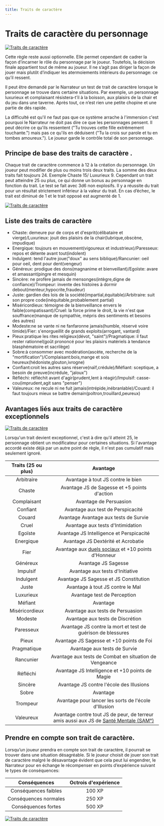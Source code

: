 ```yaml
---
title: Traits de caractère
---
```

# Traits de caractère du personnage

[![Traits de caractère](https://www.douaratil.fr/illustrations/regles/traits1300.jpeg)](https://www.douaratil.fr/illustrations/regles/traits1.jpeg)  

Cette règle reste aussi optionnelle. Elle permet cependant de cadrer la façon d’incarner le rôle du personnage par le joueur. Toutefois, la décision finale appartient tout de même au joueur. Il ne s’agit pas diriger la façon de jouer mais plutôt d’indiquer les atermoiements intérieurs du personnage: ce qu’il ressent.

Il peut être demandé par le Narrateur un test de trait de caractère lorsque le personnage se trouve dans certaine situations. Par exemple, un personnage luxurieux et complaisant résistera-t’il à la boisson, aux plaisirs de la chair et du jeu dans une taverne. Après tout, ce n’est rien une petite chopine et une partie de dés rapide.   

La difficulté est qu'il ne faut pas que ce système arrache à l'immersion c'est pourquoi le Narrateur ne doit pas dire ce que les personnages pensent. Il peut décrire ce qu'ils ressentent ("Tu trouves cette fille extrêmement touchante.") mais pas ce qu'ils en déduisent ("Tu la crois sur parole et tu en tombes amoureux."). Le joueur garde le contrôle total de son personnage.

## Principe de base des traits de caractère .  
Chaque trait de caractère commence à 12 à la création du personnage. Un joueur peut modifier de plus ou moins trois deux traits. La somme des deux traits fait toujours 24. Exemple Chaste 15/ Luxurieux 9. Cependant un trait peut atteindre 25 ou plus, ce qui donne un bonus au personnage en fonction du trait. Le test se fait avec 3d6 non explosifs. Il y a réussite du trait pour un résultat strictement inférieur à la valeur du trait. En cas d’échec, le trait est diminué de 1 et le trait opposé est augmenté de 1.

[![Traits de caractère](https://www.douaratil.fr/illustrations/regles/traits2300.jpeg)](https://www.douaratil.fr/illustrations/regles/traits2.jpeg)  

## Liste des traits de caractère 
* Chaste: demeure pur de corps et d'esprit(célibataire et vierge)/Luxurieux: jouit des plaisirs de la chair(lubrique,obscène, impudique)
* Energique: toujours en mouvement(vigoureux et industrieux)/Paresseux: repos et détente avant tout(indolent)
* Indulgent: tend l'autre joue("doux" au sens biblique)/Rancunier: oeil pour oeil, dent pour dent(vengeur)
* Généreux: prodigue des dons(magnanime et bienveillant)/Egoïste: avare et amassant(pingre et mesquin)
* Sincère: ne profère jamais de mensonges(intègre,digne de confiance)/Trompeur: invente des histoires à dormir debout(menteur,hypocrite,fraudeur)
* Juste: gardien des lois de la société(impartial,équitable)/Arbitraire: suit son propre code(inéquitable,probablement partial)
* Miséricordieux: témoigne de la bienveillance envers le faible(compatissant)/Cruel: la force prime le droit, la vie n'est que souffrance(manque de sympathie, mépris des sentiments et besoins des autres)
* Modeste:ne se vante ni ne fanfaronne jamais(humble, réservé voire timide)/Fier: s'enorgueillit de grands exploits(arrogant, vantard)
* Pieux:pratique les rites religieux(dévot, "saint")/Pragmatique: il faut rester rationnel(goût prononcé pour les plaisirs matériels à tendance blasphématoire et sacrilège)
* Sobre:à consommer avec modération(ascète, recherche de la "mortification")/Complaisant:bois,mange et sois heureux(hédoniste,glouton,ivrogne)
* Confiant:croit les autres sans réserve(naïf,crédule)/Méfiant: sceptique, a besoin de preuve(incrédule, "jaloux")
* Réfléchi: réfléchit avant d'agir(prudent,lent à réagir)/Impulsif: casse-cou(imprudent,agit sans "penser")
* Valeureux: ne recule ni ne fuit jamais(intrépide,inébranlable)/Couard: il faut toujours mieux se battre demain(poltron,trouillard,peureux)

## Avantages liés aux traits de caractère exceptionnels
[![Traits de caractère](https://www.douaratil.fr/illustrations/regles/traits3300.jpeg)](https://www.douaratil.fr/illustrations/regles/traits3.jpeg)  

Lorsqu'un trait devient exceptionnel, c'est à dire qu'il atteint 25, le personnage obtient un modificateur pour certaines situations. Si l'avantage accordé existe déjà par un autre point de règle, il n'est pas cumulatif mais seulement ignoré.


|Traits (25 ou plus)|Avantage|
|:-:|:-:|
| Arbitraire| Avantage à tout JS contre le bien| 
| Chaste| Avantage JS de Sagesse et +5 points d'action| 
| Complaisant| Avantage de Persuasion| 
| Confiant| Avantage aux test de Perspicacité| 
| Couard| Avantage Avantage aux tests de Survie| 
| Cruel| Avantage aux tests d'Intimidation| 
| Egoïste| Avantage JS Intelligence et Perspicacité| 
| Energique| Avantage JS Dextérité et Acrobatie| 
| Fier| Avantage aux [duels sociaux](/passion-honneur-et-interactions-sociales/#honneur-&-interactions-sociales) et +10 points d'Honneur| 
| Généreux| Avantage JS Sagesse| 
| Impulsif| Avantage aux tests d'Initiative| 
| Indulgent| Avantage JS Sagesse et JS Constitution| 
| Juste| Avantage à tout JS contre le Mal| 
| Luxurieux| Avantage test de Perception| 
| Méfiant| Avantage| 
| Miséricordieux| Avantage aux tests de Persuasion| 
| Modeste| Avantage aux tests de Discrétion| 
| Paresseux| Avantage JS contre la mort et test de guérison de blessures| 
| Pieux| Avantage  JS Sagesse et +10 points de Foi| 
| Pragmatique| Avantage aux tests de Survie| 
| Rancunier| Avantage aux tests de Combat en situation de Vengeance| 
| Réfléchi| Avantage JS Intelligence et +10 points de Magie| 
| Sincère| Avantage JS contre l'école des Illusions| 
| Sobre| Avantage| 
| Trompeur| Avantage pour lancer les sorts de l'école d'Illusion| 
| Valeureux| Avantage contre tout JS de peur, de terreur amis aussi aux JS de [Santé Mentale (SAM°)](/sante-mentale)| 

## Prendre en compte son trait de caractère.   
Lorsqu’un joueur prendra en compte son trait de caractère, il pourrait se trouver dans une situation désagréable. Si le joueur choisit de jouer son trait de caractère malgré le désavantage évident que cela peut lui engendrer, le Narrateur pour en échange le récompenser en points d’expérience suivant le types de conséquences:

|Conséquences|Octrois d'expérience|
|:-:|:-:|
|Conséquences faibles |100 XP|
|Conséquences normales |250 XP|
|Conséquences fortes |500 XP|

[![Traits de caractère](https://www.douaratil.fr/illustrations/regles/traits4300.jpeg)](https://www.douaratil.fr/illustrations/regles/traits4.jpeg)  